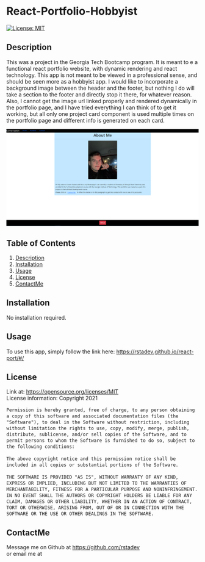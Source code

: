 
  # React-Portfolio-Hobbyist

  [![License: MIT](https://img.shields.io/badge/License-MIT-yellow.svg)](https://opensource.org/licenses/MIT)

    


  <!-- Titled description for grading clarity. Will remove after grading -->
  ## Description
  This was a project in the Georgia Tech Bootcamp program. It is meant to e a functional react portfolio website, with dynamic rendering and react technology. This app is not meant to be viewed in a professional sense, and should be seen more as a hobbyist app. I would like to incorporate a background image between the header and the footer, but nothing I do will take a section to the footer and directly stop it there, for whatever reason. Also, I cannot get the image url linked properly and rendered dynamically in the portfolio page, and I have tried everything I can think of to get it working, but all only one project card component is used multiple times on the portfolio page and different info is generated on each card.
  <br>

  ![ReadMeGen Picture](./public/react-portdemo.png)

  
  
  ## Table of Contents
  1. [Description](#description)
  2. [Installation](#installation)
  3. [Usage](#usage)
  4. [License](#license)
  5. [ContactMe](#contactme)
  


  ## Installation
  No installation required.
  <br>



  ## Usage
  To use this app, simply follow the link here: https://rstadev.github.io/react-port/#/
  <br>

  ## License
  Link at: https://opensource.org/licenses/MIT
  <br>
  License information: Copyright 2021 

    Permission is hereby granted, free of charge, to any person obtaining a copy of this software and associated documentation files (the "Software"), to deal in the Software without restriction, including without limitation the rights to use, copy, modify, merge, publish, distribute, sublicense, and/or sell copies of the Software, and to permit persons to whom the Software is furnished to do so, subject to the following conditions:
    
    The above copyright notice and this permission notice shall be included in all copies or substantial portions of the Software.
    
    THE SOFTWARE IS PROVIDED "AS IS", WITHOUT WARRANTY OF ANY KIND, EXPRESS OR IMPLIED, INCLUDING BUT NOT LIMITED TO THE WARRANTIES OF MERCHANTABILITY, FITNESS FOR A PARTICULAR PURPOSE AND NONINFRINGEMENT. IN NO EVENT SHALL THE AUTHORS OR COPYRIGHT HOLDERS BE LIABLE FOR ANY CLAIM, DAMAGES OR OTHER LIABILITY, WHETHER IN AN ACTION OF CONTRACT, TORT OR OTHERWISE, ARISING FROM, OUT OF OR IN CONNECTION WITH THE SOFTWARE OR THE USE OR OTHER DEALINGS IN THE SOFTWARE.
    
    



  ## ContactMe
  Message me on Github at https://github.com/rstadev
  <br>
  or email me at
  <br>
   


